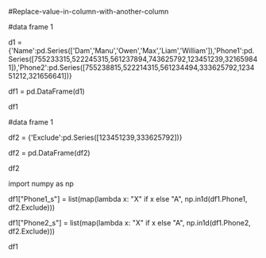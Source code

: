 #Replace-value-in-column-with-another-column


#data frame 1

d1 = {'Name':pd.Series(['Dam','Manu','Owen','Max','Liam','William']),'Phone1':pd.Series([755233315,522245315,561237894,743625792,123451239,321659841]),'Phone2':pd.Series([755238815,522214315,561234494,333625792,123451212,321656641])}

df1 = pd.DataFrame(d1)

df1

#data frame 1

df2 = {'Exclude':pd.Series([123451239,333625792])}

df2 = pd.DataFrame(df2)

df2


import numpy as np

df1["Phone1_s"] = list(map(lambda x: "X" if x else "A", np.in1d(df1.Phone1, df2.Exclude)))

df1["Phone2_s"] = list(map(lambda x: "X" if x else "A", np.in1d(df1.Phone2, df2.Exclude)))

df1
